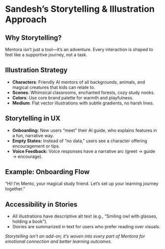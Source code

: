 # Sandesh’s Storytelling & Illustration Approach

## Why Storytelling?
Mentora isn’t just a tool—it’s an adventure. Every interaction is shaped to feel like a supportive journey, not a task.

## Illustration Strategy
- **Characters**: Friendly AI mentors of all backgrounds, animals, and magical creatures that kids can relate to.
- **Scenes**: Whimsical classrooms, enchanted forests, cozy study nooks.
- **Colors**: Use core brand palette for warmth and playfulness.
- **Medium**: Flat vector illustrations with subtle gradients, no harsh lines.

## Storytelling in UX
- **Onboarding:** New users “meet” their AI guide, who explains features in a fun, narrative way.
- **Empty States:** Instead of “no data,” users see a character offering encouragement or tips.
- **Voice Feedback:** Voice responses have a narrative arc (greet → guide → encourage).

## Example: Onboarding Flow
“Hi! I’m Mento, your magical study friend. Let’s set up your learning journey together.”

## Accessibility in Stories
- All illustrations have descriptive alt text (e.g., “Smiling owl with glasses, holding a book”).
- Stories are summarized in text for users who prefer reading over visuals.

*Storytelling isn’t an add-on; it’s woven into every part of Mentora for emotional connection and better learning outcomes.*